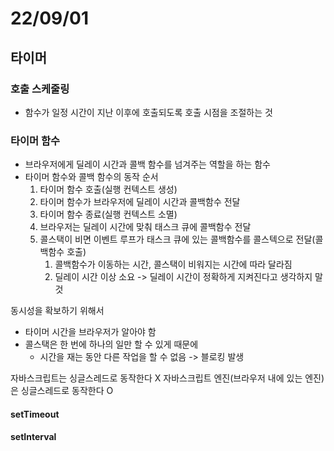 # 22/09/01

## 타이머

### 호출 스케줄링
- 함수가 일정 시간이 지난 이후에 호출되도록 호출 시점을 조절하는 것

### 타이머 함수
- 브라우저에게 딜레이 시간과 콜백 함수를 넘겨주는 역할을 하는 함수
- 타이머 함수와 콜백 함수의 동작 순서
	1. 타이머 함수 호출(실행 컨텍스트 생성)
	2. 타이머 함수가 브라우저에 딜레이 시간과 콜백함수 전달
	3. 타이머 함수 종료(실행 컨텍스트 소멸)
	4. 브라우저는 딜레이 시간에 맞춰 태스크 큐에 콜백함수 전달
	5. 콜스택이 비면 이벤트 루프가 태스크 큐에 있는 콜백함수를 콜스텍으로 전달(콜백함수 호출)
		1. 콜백함수가 이동하는 시간, 콜스택이 비워지는 시간에 따라 달라짐
		2. 딜레이 시간 이상 소요 -> 딜레이 시간이 정확하게 지켜진다고 생각하지 말 것

동시성을 확보하기 위해서
- 타이머 시간을 브라우저가 알아야 함
- 콜스택은 한 번에 하나의 일만 할 수 있게 때문에
	- 시간을 재는 동안 다른 작업을 할 수 없음 -> 블로킹 발생

자바스크립트는 싱글스레드로 동작한다 X
자바스크립트 엔진(브라우저 내에 있는 엔진)은 싱글스레드로 동작한다 O
#### setTimeout
#### setInterval